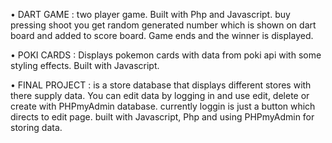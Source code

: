 • DART GAME : two player game. Built with Php and Javascript.
buy pressing shoot you get random generated number which is shown on dart board and added to score board.
Game ends and the winner is displayed.

• POKI CARDS : Displays pokemon cards with data from poki api with some styling effects. Built with Javascript.

• FINAL PROJECT : is a store database that displays different stores with there supply data. 
You can edit data by logging in and use edit, delete or create with PHPmyAdmin database.
currently loggin is just a button which directs to edit page.
built with Javascript, Php and using PHPmyAdmin for storing data.
